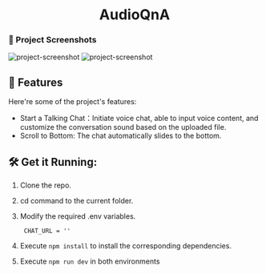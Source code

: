 <h1 align="center" id="title">AudioQnA</h1>

### 📸 Project Screenshots

![project-screenshot](../../assets/img/audio_ui.png)
![project-screenshot](../../assets/img/audio_ui_record.png)

<h2>🧐 Features</h2>

Here're some of the project's features:

- Start a Talking Chat：Initiate voice chat, able to input voice content, and customize the conversation sound based on the uploaded file.
- Scroll to Bottom: The chat automatically slides to the bottom.

<h2>🛠️ Get it Running:</h2>

1. Clone the repo.

2. cd command to the current folder.

3. Modify the required .env variables.

   ```
    CHAT_URL = ''
   ```

4. Execute `npm install` to install the corresponding dependencies.

5. Execute `npm run dev` in both environments
